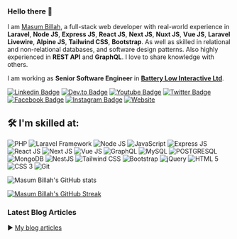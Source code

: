 ### Hello there 👋


I am [Masum Billah](https://masumbillah.github.io/portfolio), a full-stack web developer with real-world experience in **Laravel**, **Node JS**, **Express JS**, **React JS**, **Next JS**, **Nuxt JS**, **Vue JS**, **Laravel Livewire**, **Alpine JS**, **Tailwind CSS**, **Bootstrap**. As well as skilled in relational and non-relational databases, and software design patterns. Also highly experienced in **REST API** and **GraphQL**. I love to share knowledge with others.

I am working as **Senior Software Engineer** in [**Battery Low Interactive Ltd**](https://batterylowinteractive.com/).


[![Linkedin Badge](https://img.shields.io/badge/mbillah-0077B5?style=for-the-badge&logo=linkedin&logoColor=white&link=https://www.linkedin.com/in/mbillah-cse/)](https://www.linkedin.com/in/mbillah-cse/)
[![Dev.to Badge](https://img.shields.io/badge/Masum%20Billah-0A0A0A?style=for-the-badge&logo=devdotto&logoColor=white&link=https://dev.to/masumbillah/)](https://dev.to/masumbillah)
[![Youtube Badge](https://img.shields.io/badge/Masum%20Billah-FF0000?style=for-the-badge&logo=youtube&logoColor=white&link=https://www.youtube.com/masumbillahcse)](https://www.youtube.com/masumbillahcse)
[![Twitter Badge](https://img.shields.io/badge/masum%20Billah-1DA1F2?style=for-the-badge&logo=twitter&logoColor=white&link=https://twitter.com/mbillah.cse/)](https://twitter.com/mbillah.cse/)
[![Facebook Badge](https://img.shields.io/badge/M%20Billah-1877F2?style=for-the-badge&logo=facebook&logoColor=white&link=https://www.facebook.com/mbillah.cse/)](https://www.facebook.com/mbillah.cse/)
[![Instagram Badge](https://img.shields.io/badge/Masum%20Billah-E4405F?style=for-the-badge&logo=instagram&logoColor=white&link=https://instagram.com/masumbillah.cse/)](https://instagram.com/masumbillah.cse)
[![Website](https://img.shields.io/badge/website-000000?style=for-the-badge&logo=About.me&logoColor=white&link=https://masumbillah.github.io/portfolio/)](https://masumbillah.github.io/portfolio)

## 🛠️ I'm skilled at:

![PHP](https://img.shields.io/badge/PHP-777BB4?style=for-the-badge&logo=php&logoColor=white)
![Laravel Framework](https://img.shields.io/badge/Laravel-FF2D20?style=for-the-badge&logo=laravel&logoColor=white)
![Node JS](https://img.shields.io/badge/NodeJs-%234ea94b.svg?style=for-the-badge&logo=nodedotjs&logoColor=white)
![JavaScript](https://img.shields.io/badge/javascript-%23323330.svg?style=for-the-badge&logo=javascript&logoColor=%23F7DF1E)
![Express JS](https://img.shields.io/badge/Express.js-404D59?style=for-the-badge)
![React JS](https://img.shields.io/badge/ReactJs-61DAFB?logo=react&logoColor=white&style=for-the-badge)
![Next JS](https://img.shields.io/badge/next.js-000000?style=for-the-badge&logo=nextdotjs&logoColor=white)
![Vue JS](https://img.shields.io/badge/Vue.js-35495E?style=for-the-badge&logo=vue.js&logoColor=4FC08D)
![GraphQL](https://img.shields.io/badge/-GraphQL-E10098?style=for-the-badge&logo=graphql&logoColor=white)
![MySQL](https://img.shields.io/badge/mysql-%2300f.svg?style=for-the-badge&logo=mysql&logoColor=white)
![POSTGRESQL](https://img.shields.io/badge/postgresql-777BB4?style=for-the-badge&logo=postgresql&logoColor=white)
![MongoDB](https://img.shields.io/badge/MongoDB-%234ea94b.svg?style=for-the-badge&logo=mongodb&logoColor=white)
![NestJS](https://img.shields.io/badge/nestjs-%23E0234E.svg?style=for-the-badge&logo=nestjs&logoColor=white)
![Tailwind CSS](https://img.shields.io/badge/Tailwind_CSS-38B2AC?style=for-the-badge&logo=tailwind-css&logoColor=white)
![Bootstrap](https://img.shields.io/badge/Bootstrap-563D7C?style=for-the-badge&logo=bootstrap&logoColor=white)
![jQuery](https://img.shields.io/badge/jquery-%230769AD.svg?style=for-the-badge&logo=jquery&logoColor=white)
![HTML 5](https://img.shields.io/badge/HTML5-E34F26?style=for-the-badge&logo=html5&logoColor=white)
![CSS 3](https://img.shields.io/badge/CSS3-1572B6?style=for-the-badge&logo=css3&logoColor=white)
![Git](https://img.shields.io/badge/GIT-E44C30?style=for-the-badge&logo=git&logoColor=white)

![Masum Billah's GitHub stats](https://github-readme-stats.vercel.app/api?username=masumbillah&show_icons=true&theme=radical)

[![Masum Billah's GitHub Streak](https://streak-stats.demolab.com?user=masumbillah&theme=radical)](https://git.io/streak-stats)


### Latest Blog Articles

▶ [My blog articles](https://dev.to/masumbillah/)
